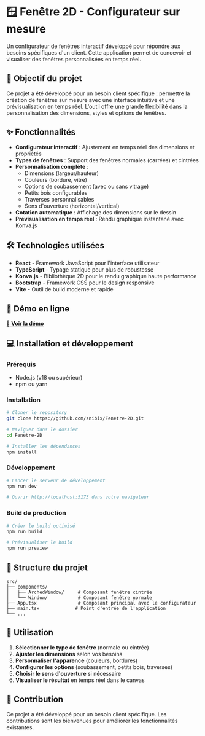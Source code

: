 # 🪟 Fenêtre 2D - Configurateur sur mesure

Un configurateur de fenêtres interactif développé pour répondre aux besoins spécifiques d'un client. Cette application permet de concevoir et visualiser des fenêtres personnalisées en temps réel.

## 🎯 Objectif du projet

Ce projet a été développé pour un besoin client spécifique : permettre la création de fenêtres sur mesure avec une interface intuitive et une prévisualisation en temps réel. L'outil offre une grande flexibilité dans la personnalisation des dimensions, styles et options de fenêtres.

## ✨ Fonctionnalités

- **Configurateur interactif** : Ajustement en temps réel des dimensions et propriétés
- **Types de fenêtres** : Support des fenêtres normales (carrées) et cintrées
- **Personnalisation complète** :
  - Dimensions (largeur/hauteur)
  - Couleurs (bordure, vitre)
  - Options de soubassement (avec ou sans vitrage)
  - Petits bois configurables
  - Traverses personnalisables
  - Sens d'ouverture (horizontal/vertical)
- **Cotation automatique** : Affichage des dimensions sur le dessin
- **Prévisualisation en temps réel** : Rendu graphique instantané avec Konva.js

## 🛠️ Technologies utilisées

- **React** - Framework JavaScript pour l'interface utilisateur
- **TypeScript** - Typage statique pour plus de robustesse
- **Konva.js** - Bibliothèque 2D pour le rendu graphique haute performance
- **Bootstrap** - Framework CSS pour le design responsive
- **Vite** - Outil de build moderne et rapide

## 🚀 Démo en ligne

[**🔗 Voir la démo**](https://snibix.github.io/Fenetre-2D/)

## 💻 Installation et développement

### Prérequis
- Node.js (v18 ou supérieur)
- npm ou yarn

### Installation
```bash
# Cloner le repository
git clone https://github.com/snibix/Fenetre-2D.git

# Naviguer dans le dossier
cd Fenetre-2D

# Installer les dépendances
npm install
```

### Développement
```bash
# Lancer le serveur de développement
npm run dev

# Ouvrir http://localhost:5173 dans votre navigateur
```

### Build de production
```bash
# Créer le build optimisé
npm run build

# Prévisualiser le build
npm run preview
```

## 📁 Structure du projet

```
src/
├── components/
│   ├── ArchedWindow/     # Composant fenêtre cintrée
│   └── Window/           # Composant fenêtre normale
├── App.tsx               # Composant principal avec le configurateur
├── main.tsx             # Point d'entrée de l'application
└── ...
```
## 📝 Utilisation

1. **Sélectionner le type de fenêtre** (normale ou cintrée)
2. **Ajuster les dimensions** selon vos besoins
3. **Personnaliser l'apparence** (couleurs, bordures)
4. **Configurer les options** (soubassement, petits bois, traverses)
5. **Choisir le sens d'ouverture** si nécessaire
6. **Visualiser le résultat** en temps réel dans le canvas

## 🤝 Contribution

Ce projet a été développé pour un besoin client spécifique. Les contributions sont les bienvenues pour améliorer les fonctionnalités existantes.
